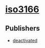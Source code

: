 # [iso3166](https://pypi.org/project/iso3166)



## Publishers
- [deactivated](https://pypi.org/user/deactivated)

